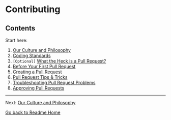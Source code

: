 # Contributing
<!-- START doctoc generated TOC please keep comment here to allow auto update -->
<!-- DON'T EDIT THIS SECTION, INSTEAD RE-RUN doctoc TO UPDATE -->
## Contents

<!-- END doctoc generated TOC please keep comment here to allow auto update -->

Start here:

1. [Our Culture and Philosophy](CONTRIBUTING_PHILOSOPHY.md)
1. [Coding Standards](CONTRIBUTING_STANDARDS.md)
1. `[Optional]` [What the Heck is a Pull Request?](PULL_REQUEST_BACKGROUND.md)
1. [Before Your First Pull Request](PULL_REQUEST_SETUP.md)
1. [Creating a Pull Request](CREATING_PULL_REQUEST.md)
1. [Pull Request Tips & Tricks](PULL_REQUEST_ADVANCED.md)
1. [Troubleshooting Pull Request Problems](PULL_REQUEST_TROUBLESHOOTING.md)
1. [Approving Pull Requests](APPROVING_PULL_REQUESTS.md)



---

Next: [Our Culture and Philosophy](CONTRIBUTING_PHILOSOPHY.md)

[Go back to Readme Home](../../README.md)

